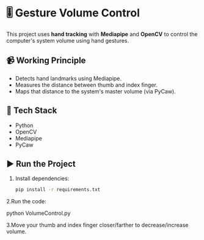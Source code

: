 # 🎚️ Gesture Volume Control

This project uses **hand tracking** with **Mediapipe** and **OpenCV** to control the computer's system volume using hand gestures.

## 📹 Working Principle
- Detects hand landmarks using Mediapipe.
- Measures the distance between thumb and index finger.
- Maps that distance to the system's master volume (via PyCaw).

## 🧠 Tech Stack
- Python
- OpenCV
- Mediapipe
- PyCaw

## ▶️ Run the Project
1. Install dependencies:
   ```bash
   pip install -r requirements.txt

2.Run the code:

python VolumeControl.py

3.Move your thumb and index finger closer/farther to decrease/increase volume.